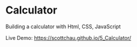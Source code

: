 # Calculator

Building a calculator with Html, CSS, JavaScript

Live Demo: https://scottchau.github.io/5_Calculator/

